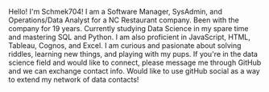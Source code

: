 Hello! I'm Schmek704!  I am a Software Manager, SysAdmin, and Operations/Data Analyst for a NC Restaurant company.  Been with the company for 19 years. Currently studying Data Science in my spare time and mastering SQL and Python. I am also proficient in JavaScript, HTML, Tableau, Cognos, and Excel.  I am curious and pasionate about solving riddles, learning new things, and playing with my pups. If you're in the data science field and would like to connect, please message me through GitHub and we can exchange contact info. Would like to use gitHub social as a way to extend my network of data contacts!
